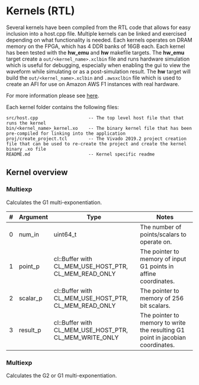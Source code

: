 Kernels (RTL)
======================

Several kernels have been compiled from the RTL code that allows for easy inclusion into a host.cpp file. Multiple kernels can be linked and 
exercised depending on what functionality is needed.
Each kernels operates on DRAM memory on the FPGA, which has 4 DDR banks of 16GB each. 
Each kernel has been tested with the **hw_emu** and **hw** makefile targets. 
The **hw_emu** target create a ``out/<kernel_name>.xclbin`` file and runs hardware simulation which is useful for debugging, especially
when enabling the gui to view the waveform while simulating or as a post-simulation result. 
The **hw** target will build the ``out/<kernel_name>.xclbin`` and ``.awsxclbin`` file which is used to create an AFI for use on Amazon AWS F1 instances with real hardware.

For more information please see [here](https://github.com/aws/aws-fpga/tree/master/Vitis).

Each kernel folder contains the following files:

```
src/host.cpp                   -- The top level host file that that runs the kernel
bin/<kernel_name>_kernel.xo    -- The binary kernel file that has been pre-compiled for linking into the application
proj/create_project.tcl        -- The Vivado 2019.2 project creation file that can be used to re-create the project and create the kernel binary .xo file
README.md                      -- Kernel specific readme
```

##  Kernel overview
###  Multiexp
Calculates the G1 multi-exponentiation. 

| # | Argument | Type | Notes |
| --- | --- | --- | --- |
| 0 | num_in  | uint64_t  | The number of points/scalars to operate on.   |
| 1 | point_p  | cl::Buffer with CL_MEM_USE_HOST_PTR, CL_MEM_READ_ONLY  | The pointer to memory of input G1 points in affine coordinates. |
| 2 | scalar_p  | cl::Buffer with CL_MEM_USE_HOST_PTR, CL_MEM_READ_ONLY  | The pointer to memory of 256 bit scalars. |
| 3 | result_p  | cl::Buffer with CL_MEM_USE_HOST_PTR, CL_MEM_WRITE_ONLY  | The pointer to memory to write the resulting G1 point in jacobian coordinates. |

###  Multiexp
Calculates the G2 or G1 multi-exponentiation. 